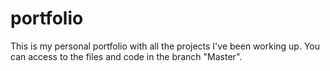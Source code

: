 # portfolio
This is my personal portfolio with all the projects I've been working up.
You can access to the files and code in the branch "Master".
